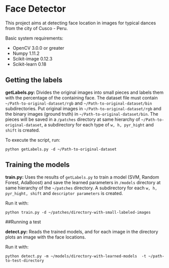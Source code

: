 # Face Detector

This project aims at detecting face location in images for typical dances from the city of Cusco - Peru.

Basic system requirements:
- OpenCV  3.0.0 or greater
- Numpy 1.11.2               
- Scikit-image 0.12.3
- Scikit-learn 0.18

##  Getting the labels

**getLabels.py:** Divides the original images into small pieces and labels them with the percentage of the containing face. The dataset file must contain `~/Path-to-original-dataset/rgb` and `~/Path-to-original-dataset/bin` subdirectories. Put original images in `~/Path-to-original-dataset/rgb` and the binary images (ground truth) in `~/Path-to-original-dataset/bin`. The pieces will be saved in a `/patches` directory at same hierarchy
of `~/Path-to-original-dataset`, a subdirectory for each type of `w, h, pyr_hight` and `shift` is created. 

To execute the script, run:

`python getLabels.py -d ~/Path-to-original-dataset`

## Training the models

**train.py:** Uses the results of `getLabels.py` to train a model (SVM, Random Forest, AdaBoost) and save the learned parameters in `/models` directory at same hierarchy of the `~/patches` directory. A subdirectory for each `w, h, pyr_hight, shift` and `descriptor parameters` is created. 

Run it with:

`python train.py -d ~/patches/directory-with-small-labeled-images`

##Running a test

**detect.py:** Reads the trained models, and for each image in the directory plots an image with the face locations. 

Run it with:

`python detect.py -m ~/models/directory-with-learned-models  -t ~/path-to-test-directory`

